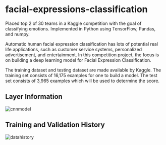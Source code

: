 # facial-expressions-classification
Placed top 2 of 30 teams in a Kaggle competition with the goal of classifying emotions. Implemented in Python using TensorFlow, Pandas, and numpy.

Automatic human facial expression classification has lots of potential real life applications, such as customer service systems, personalized advertisement, and entertainment. In this competition project, the focus is on building a deep learning model for Facial Expression Classification.

The training dataset and testing dataset are made available by Kaggle. The training set consists of 16,175 examples for one to build a model. The test set consists of 3,965 examples which will be used to determine the score. 

## Layer Information
![cnnmodel](https://i.imgur.com/SVk1Lj3.png?raw=true)

## Training and Validation History
![datahistory](https://i.imgur.com/yXg84Yp.png?raw=true)

